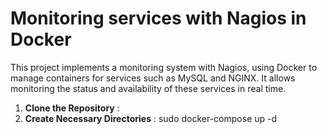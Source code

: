 # Monitoring services with Nagios in Docker 
This project implements a monitoring system with Nagios, using Docker to manage containers for services such as MySQL and NGINX. It allows monitoring the status and availability of these services in real time.

1. **Clone the Repository** : 
2. **Create Necessary Directories** : 
 sudo docker-compose up -d
